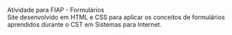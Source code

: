 Atividade para FIAP - Formulários<br>
Site desenvolvido em HTML e CSS para aplicar os conceitos de formulários aprendidos durante o CST em Sistemas para Internet.

